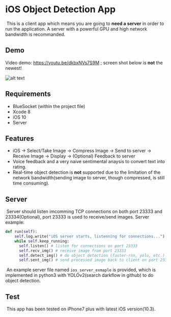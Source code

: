 # iOS Object Detection App

​	This is a client app which means you are going to **need a server** in order to run the application. A server with a powerful GPU and high network bandwidth is recommanded. 

## Demo

 Video demo: https://youtu.be/dkbxNVs7S9M ; screen shot below is **not** the newest!

![alt text](http://wx3.sinaimg.cn/large/98d135cfly1ffql9xdjaqj21kw0xrnpj.jpg)

## Requirements 

- BlueSocket (within the project file)
- Xcode 8
- iOS 10
- Server

## Features

- iOS -> Select/Take Image -> Compress Image -> Send to server -> Receive Image -> Display -> (Optional) Feedback to server
- Voice feedback and a very naive sentimental anaysis to convert text into rating.
- ​Real-time object detection is **not** supported due to the limitation of the network bandwidth(sending image to server, though compressed, is still time consuming).

## Server

​	Server should listen imcomming TCP connections on both port 23333 and 23334(Optional), port 23333 is used to receive/send images. Server example:

```python
def run(self):
    self.log.write("iOS server starts, listenning for connections...")
    while self.keep_running:
      self.listen() # listen for connections on port 23333
      self.recv_img() # receive image from port 23333
      self.detect_img() # do object detection (faster-rnn, yolo, etc.)
      self.sent_img() # send processed image back to client on port 23333
```

​	An example server file named ``ios_server_exmaple`` is provided, which is implemented in python3 with YOLOv2(search darkflow in github) to do object detection.

## Test

​	This app has been tested on iPhone7 plus with latest iOS version(10.3). 

